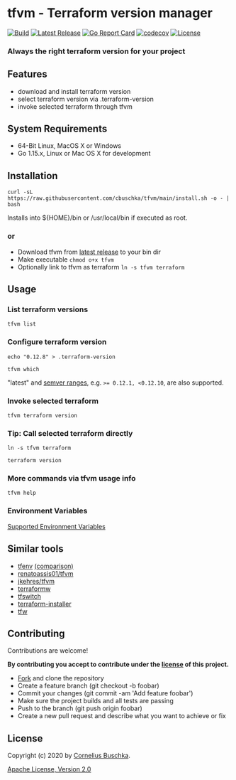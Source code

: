 # tfvm - Terraform version manager
[![Build](https://github.com/cbuschka/tfvm/workflows/build/badge.svg)](https://github.com/cbuschka/tfvm) [![Latest Release](https://img.shields.io/github/release/cbuschka/tfvm.svg)](https://github.com/cbuschka/tfvm/releases) [![Go Report Card](https://goreportcard.com/badge/github.com/cbuschka/tfvm)](https://goreportcard.com/report/github.com/cbuschka/tfvm) [![codecov](https://codecov.io/gh/cbuschka/tfvm/branch/main/graph/badge.svg)](https://codecov.io/gh/cbuschka/tfvm) [![License](https://img.shields.io/github/license/cbuschka/tfvm.svg)](https://github.com/cbuschka/tfvm/blob/main/license.txt)

### Always the right terraform version for your project

## Features
* download and install terraform version
* select terraform version via .terraform-version
* invoke selected terraform through tfvm

## System Requirements
* 64-Bit Linux, MacOS X or Windows
* Go 1.15.x, Linux or Mac OS X for development

## Installation
```
curl -sL https://raw.githubusercontent.com/cbuschka/tfvm/main/install.sh -o - | bash
```

Installs into ${HOME}/bin or /usr/local/bin if executed as root.

### or
* Download tfvm from [latest release](https://github.com/cbuschka/tfvm/releases/latest) to your bin dir
* Make executable ```chmod o+x tfvm```
* Optionally link to tfvm as terraform ```ln -s tfvm terraform```

## Usage

### List terraform versions
```
tfvm list
```

### Configure terraform version
```
echo "0.12.8" > .terraform-version

tfvm which
```

"latest" and [semver ranges](https://github.com/hashicorp/go-version#version-constraints), e.g. ```>= 0.12.1, <0.12.10```, are also supported.

### Invoke selected terraform
```
tfvm terraform version
```

### Tip: Call selected terraform directly
```
ln -s tfvm terraform

terraform version
```

### More commands via tfvm usage info
```
tfvm help
```

### Environment Variables
[Supported Environment Variables](./doc/env-vars.md)

## Similar tools
* [tfenv](https://github.com/tfutils/tfenv) [(comparison)](./doc/tfvm-vs-tfenv.md)
* [renatoassis01/tfvm](https://github.com/renatoassis01/tfvm)
* [jkehres/tfvm](https://github.com/jkehres/tfvm)
* [terraformw](https://objectpartners.com/2017/12/21/use-a-terraform-wrapper-script-to-easily-manage-terraform-installations/)
* [tfswitch](https://github.com/warrensbox/terraform-switcher)
* [terraform-installer](https://github.com/robertpeteuil/terraform-installer)
* [tfw](https://github.com/stormbeta/tfw)

## Contributing
Contributions are welcome!

**By contributing you accept to contribute under the [license](./license.txt) of this project.**

* [Fork](https://github.com/cbuschka/tfvm/fork) and clone the repository
* Create a feature branch (git checkout -b foobar)
* Commit your changes (git commit -am 'Add feature foobar')
* Make sure the project builds and all tests are passing
* Push to the branch (git push origin foobar)
* Create a new pull request and describe what you want to achieve or fix

## License
Copyright (c) 2020 by [Cornelius Buschka](https://github.com/cbuschka).

[Apache License, Version 2.0](./license.txt)

